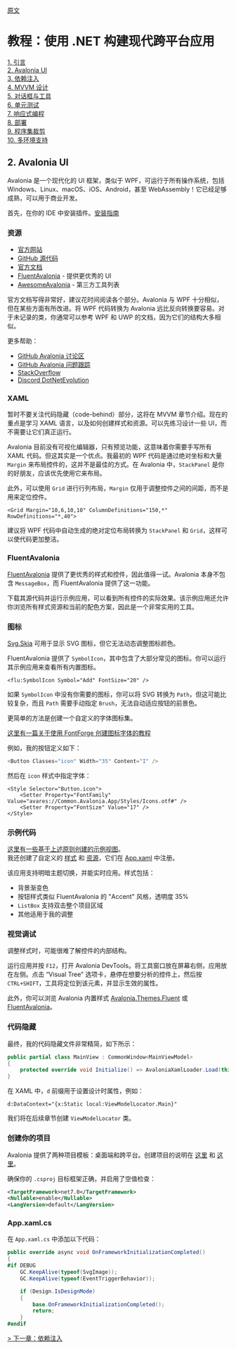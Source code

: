 [原文](https://github.com/mysteryx93/Modern.Net-Tutorial/blob/main/2_Avalonia.md)

# 教程：使用 .NET 构建现代跨平台应用

[1. 引言](README.md)  
[2. Avalonia UI](2_Avalonia.md)  
[3. 依赖注入](3_DependencyInjection.md)  
[4. MVVM 设计](4_MVVM.md)  
[5. 对话框与工具](5_DialogsTools.md)  
[6. 单元测试](6_UnitTesting.md)  
[7. 响应式编程](7_Reactive.md)  
[8. 部署](8_Deployment.md)  
[9. 程序集裁剪](9_AssemblyTrimming.md)  
[10. 多环境支持](10_MultipleEnvironments.md)  

## 2. Avalonia UI

Avalonia 是一个现代化的 UI 框架，类似于 WPF，可运行于所有操作系统，包括 Windows、Linux、macOS、iOS、Android，甚至 WebAssembly！它已经足够成熟，可以用于商业开发。

首先，在你的 IDE 中安装插件。[安装指南](https://docs.avaloniaui.net/docs/next/get-started/set-up-an-editor)

### 资源

- [官方网站](https://avaloniaui.net/)  
- [GitHub 源代码](https://github.com/AvaloniaUI/Avalonia)  
- [官方文档](https://docs.avaloniaui.net/)  
- [FluentAvalonia](https://github.com/amwx/FluentAvalonia) - 提供更优秀的 UI  
- [AwesomeAvalonia](https://github.com/AvaloniaCommunity/awesome-avalonia) - 第三方工具列表  

官方文档写得非常好，建议花时间阅读各个部分。Avalonia 与 WPF 十分相似，但在某些方面有所改进。将 WPF 代码转换为 Avalonia 远比反向转换要容易。对于未记录的类，你通常可以参考 WPF 和 UWP 的文档，因为它们的结构大多相似。

更多帮助：
- [GitHub Avalonia 讨论区](https://github.com/AvaloniaUI/Avalonia/discussions)  
- [GitHub Avalonia 问题跟踪](https://github.com/AvaloniaUI/Avalonia/issues)  
- [StackOverflow](https://stackoverflow.com/)  
- [Discord DotNetEvolution](https://discord.com/invite/HSuhTyG)  

### XAML

暂时不要关注代码隐藏（code-behind）部分，这将在 MVVM 章节介绍。现在的重点是学习 XAML 语言，以及如何创建样式和资源。可以先练习设计一些 UI，而不需要让它们真正运行。

Avalonia 目前没有可视化编辑器，只有预览功能，这意味着你需要手写所有 XAML 代码。但这其实是一个优点。我最初的 WPF 代码是通过绝对坐标和大量 `Margin` 来布局控件的，这并不是最佳的方式。在 Avalonia 中，`StackPanel` 是你的好朋友，应该优先使用它来布局。

此外，可以使用 `Grid` 进行行列布局，`Margin` 仅用于调整控件之间的间距，而不是用来定位控件。

```xaml
<Grid Margin="10,6,10,10" ColumnDefinitions="150,*" RowDefinitions="*,40">
```

建议将 WPF 代码中自动生成的绝对定位布局转换为 `StackPanel` 和 `Grid`，这样可以使代码更加整洁。

### FluentAvalonia

[FluentAvalonia](https://github.com/amwx/FluentAvalonia) 提供了更优秀的样式和控件，因此值得一试。Avalonia 本身不包含 `MessageBox`，而 FluentAvalonia 提供了这一功能。

下载其源代码并运行示例应用，可以看到所有控件的实际效果。该示例应用还允许你浏览所有样式资源和当前的配色方案，因此是一个非常实用的工具。

### 图标

[Svg.Skia](https://github.com/wieslawsoltes/Svg.Skia) 可用于显示 SVG 图标，但它无法动态调整图标颜色。

FluentAvalonia 提供了 `SymbolIcon`，其中包含了大部分常见的图标。你可以运行其示例应用来查看所有内置图标。

```xaml
<flu:SymbolIcon Symbol="Add" FontSize="20" />
```

如果 `SymbolIcon` 中没有你需要的图标，你可以将 SVG 转换为 `Path`，但这可能比较复杂，而且 `Path` 需要手动指定 `Brush`，无法自动适应按钮的前景色。

更简单的方法是创建一个自定义的字体图标集。

[这里有一篇关于使用 FontForge 创建图标字体的教程](https://mohammedraji.github.io/posts/The-Definitive-guide-to-create-an-icon-font/)

例如，我的按钮定义如下：
```c#
<Button Classes="icon" Width="35" Content="I" />
```
然后在 `icon` 样式中指定字体：
```xaml
<Style Selector="Button.icon">
    <Setter Property="FontFamily" Value="avares://Common.Avalonia.App/Styles/Icons.otf#" />
    <Setter Property="FontSize" Value="17" />
</Style>
```

### 示例代码

[这里有一些基于上述原则创建的示例视图](https://github.com/mysteryx93/HanumanInstituteApps/tree/master/Src/App.Converter432Hz/Converter432Hz/Views)。  
我还创建了自定义的 [样式](https://github.com/mysteryx93/HanumanInstituteApps/blob/master/Src/Apps/Styles/CommonStyles.axaml) 和 [资源](https://github.com/mysteryx93/HanumanInstituteApps/blob/master/Src/Apps/Styles/CommonResources.axaml)，它们在 [App.xaml](https://github.com/mysteryx93/HanumanInstituteApps/blob/master/Src/App.Converter432Hz/Converter432Hz/App.axaml) 中注册。

该应用支持明暗主题切换，并能实时应用。样式包括：
- 背景渐变色
- 按钮样式类似 FluentAvalonia 的 "Accent" 风格，透明度 35%
- `ListBox` 支持双击整个项目区域
- 其他适用于我的调整

### 视觉调试

调整样式时，可能很难了解控件的内部结构。

运行应用并按 `F12`，打开 Avalonia DevTools。将工具窗口放在屏幕右侧，应用放在左侧。点击 “Visual Tree” 选项卡，悬停在想要分析的控件上，然后按 `CTRL+SHIFT`，工具将定位到该元素，并显示生效的属性。

此外，你可以浏览 Avalonia 内置样式 [Avalonia.Themes.Fluent](https://github.com/AvaloniaUI/Avalonia/tree/master/src/Avalonia.Themes.Fluent) 或 [FluentAvalonia](https://github.com/amwx/FluentAvalonia/tree/master/src/FluentAvalonia/Styling)。

### 代码隐藏

最终，我的代码隐藏文件非常精简，如下所示：
```c#
public partial class MainView : CommonWindow<MainViewModel>
{
    protected override void Initialize() => AvaloniaXamlLoader.Load(this);
}
```
在 XAML 中，`d` 前缀用于设置设计时属性，例如：
```xaml
d:DataContext="{x:Static local:ViewModelLocator.Main}"
```
我们将在后续章节创建 `ViewModelLocator` 类。

### 创建你的项目

Avalonia 提供了两种项目模板：桌面端和跨平台。创建项目的说明在 [这里](https://docs.avaloniaui.net/docs/next/get-started/test-drive/create-a-project) 和 [这里](https://docs.avaloniaui.net/docs/next/guides/building-cross-platform-applications/solution-setup)。

确保你的 `.csproj` 目标框架正确，并启用了空值检查：
```xml
<TargetFramework>net7.0</TargetFramework>
<Nullable>enable</Nullable>
<LangVersion>default</LangVersion>
```

### App.xaml.cs

在 `App.xaml.cs` 中添加以下代码：
```c#
public override async void OnFrameworkInitializationCompleted()
{
#if DEBUG
    GC.KeepAlive(typeof(SvgImage));
    GC.KeepAlive(typeof(EventTriggerBehavior));

    if (Design.IsDesignMode)
    {
        base.OnFrameworkInitializationCompleted();
        return;
    }
#endif
```

[> 下一章：依赖注入](3_DependencyInjection.md)